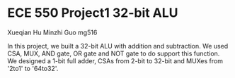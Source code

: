 # ECE 550 Project1 32-bit ALU

Xueqian Hu
Minzhi Guo mg516

In this project, we built a 32-bit ALU with addition and subtraction. We used CSA, MUX, AND gate, OR gate and NOT gate to do support this function.
We designed a 1-bit full adder, CSAs from 2-bit to 32-bit and MUXes from '2to1' to '64to32'.
